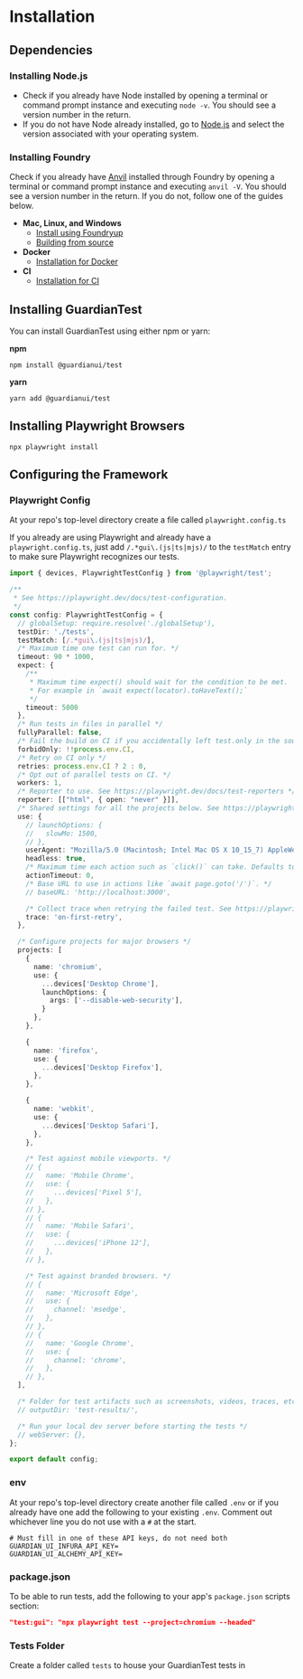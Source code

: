 # Installation

## Dependencies

### Installing Node.js

* Check if you already have Node installed by opening a terminal or command prompt instance and executing `node -v`. You should see a version number in the return.
* If you do not have Node already installed, go to [Node.js](https://nodejs.org/en/download) and select the version associated with your operating system.

### Installing Foundry

Check if you already have [Anvil](https://github.com/foundry-rs/foundry/tree/master/anvil) installed through Foundry by opening a terminal or command prompt instance and executing `anvil -V`. You should see a version number in the return. If you do not, follow one of the guides below.

* **Mac, Linux, and Windows**
  * [Install using Foundryup](https://book.getfoundry.sh/getting-started/installation#using-foundryup)
  * [Building from source](https://book.getfoundry.sh/getting-started/installation#building-from-source)
* **Docker**
  * [Installation for Docker](https://book.getfoundry.sh/getting-started/installation#using-foundry-with-docker)
* **CI**
  * [Installation for CI](https://book.getfoundry.sh/getting-started/installation#installing-for-ci-in-github-action)

## Installing GuardianTest

You can install GuardianTest using either npm or yarn:

**npm**

`npm install @guardianui/test`

**yarn**

`yarn add @guardianui/test`

## Installing Playwright Browsers

`npx playwright install`



## Configuring the Framework

### Playwright Config

At your repo's top-level directory create a file called `playwright.config.ts`

If you already are using Playwright and already have a `playwright.config.ts`, just add `/.*gui\.(js|ts|mjs)/` to the `testMatch` entry to make sure Playwright recognizes our tests.

```typescript
import { devices, PlaywrightTestConfig } from '@playwright/test';

/**
 * See https://playwright.dev/docs/test-configuration.
 */
const config: PlaywrightTestConfig = {
  // globalSetup: require.resolve('./globalSetup'),
  testDir: './tests',
  testMatch: [/.*gui\.(js|ts|mjs)/],
  /* Maximum time one test can run for. */
  timeout: 90 * 1000,
  expect: {
    /**
     * Maximum time expect() should wait for the condition to be met.
     * For example in `await expect(locator).toHaveText();`
     */
    timeout: 5000
  },
  /* Run tests in files in parallel */
  fullyParallel: false,
  /* Fail the build on CI if you accidentally left test.only in the source code. */
  forbidOnly: !!process.env.CI,
  /* Retry on CI only */
  retries: process.env.CI ? 2 : 0,
  /* Opt out of parallel tests on CI. */
  workers: 1,
  /* Reporter to use. See https://playwright.dev/docs/test-reporters */
  reporter: [["html", { open: "never" }]],
  /* Shared settings for all the projects below. See https://playwright.dev/docs/api/class-testoptions. */
  use: {
    // launchOptions: {
    //   slowMo: 1500,
    // },
    userAgent: "Mozilla/5.0 (Macintosh; Intel Mac OS X 10_15_7) AppleWebKit/537.36 (KHTML, like Gecko) Chrome/106.0.0.0 Safari/537.36",
    headless: true,
    /* Maximum time each action such as `click()` can take. Defaults to 0 (no limit). */
    actionTimeout: 0,
    /* Base URL to use in actions like `await page.goto('/')`. */
    // baseURL: 'http://localhost:3000',

    /* Collect trace when retrying the failed test. See https://playwright.dev/docs/trace-viewer */
    trace: 'on-first-retry',
  },

  /* Configure projects for major browsers */
  projects: [
    {
      name: 'chromium',
      use: {
        ...devices['Desktop Chrome'],
        launchOptions: {
          args: ['--disable-web-security'],
        }
      },
    },

    {
      name: 'firefox',
      use: {
        ...devices['Desktop Firefox'],
      },
    },

    {
      name: 'webkit',
      use: {
        ...devices['Desktop Safari'],
      },
    },

    /* Test against mobile viewports. */
    // {
    //   name: 'Mobile Chrome',
    //   use: {
    //     ...devices['Pixel 5'],
    //   },
    // },
    // {
    //   name: 'Mobile Safari',
    //   use: {
    //     ...devices['iPhone 12'],
    //   },
    // },

    /* Test against branded browsers. */
    // {
    //   name: 'Microsoft Edge',
    //   use: {
    //     channel: 'msedge',
    //   },
    // },
    // {
    //   name: 'Google Chrome',
    //   use: {
    //     channel: 'chrome',
    //   },
    // },
  ],

  /* Folder for test artifacts such as screenshots, videos, traces, etc. */
  // outputDir: 'test-results/',

  /* Run your local dev server before starting the tests */
  // webServer: {},
};

export default config;
```



### env

At your repo's top-level directory create another file called `.env` or if you already have one add the following to your existing `.env`. Comment out whichever line you do not use with a `#` at the start.

```
# Must fill in one of these API keys, do not need both
GUARDIAN_UI_INFURA_API_KEY=
GUARDIAN_UI_ALCHEMY_API_KEY=
```



### package.json

To be able to run tests, add the following to your app's `package.json` scripts section:

```json
"test:gui": "npx playwright test --project=chromium --headed"
```



### Tests Folder

Create a folder called `tests` to house your GuardianTest tests in
